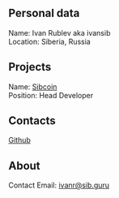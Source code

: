 ## Personal data 
Name: Ivan Rublev aka ivansib   
Location: Siberia, Russia  
## Projects 
Name: [Sibcoin](../projects/sibcoin.md)  
Position: Head Developer
## Contacts
[Github](https://github.com/ivansib)  
## About
Contact Email:  ivanr@sib.guru  
